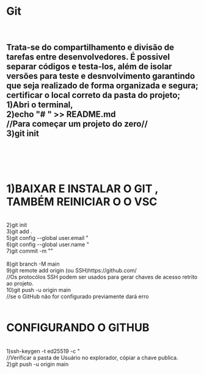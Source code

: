 <H1>Git</h1><br>
<h2>Trata-se do compartilhamento e divisão de tarefas entre desenvolvedores. É possivel separar códigos e testa-los, além de isolar versões para teste e desnvolvimento garantindo que seja realizado de forma organizada e segura;<br>
certificar o local correto da pasta do projeto;
<br>
1)Abri o terminal,
<br>
2)echo "# <!--nome-do-projeto-->" >> README.md<br>
//Para começar um projeto do zero//
<br>
3)git init 
<br>
<!--comçar um projeto existente--><br>
<!--se já não estiver instalado dará erro.-->
<br>
<br>
<h1>1)BAIXAR E INSTALAR O GIT , TAMBÉM REINICIAR O O VSC</h1>
<br>
2)git init
<br> 
3)git add .
<br>
5)git config --global user.email "<!--seu-email-->
<br>
6)git config --global user.name "<!--seu-nome-->
<br>
7)git commit -m "<!--nome-do-projeto-->"
<br>
<br>
8)git branch -M main
<br>
9)git remote add origin (ou SSH)https://github.com/<!--usuario-repositorio--> <br>
//Os protocólos SSH podem ser usados para gerar chaves de acesso retrito ao projeto.
<br>
10)git push -u origin main <br>
//se o GitHub não for configurado previamente dará erro
<br>
<br>
<h1>CONFIGURANDO O GITHUB</h1>
<br>
1)ssh-keygen -t ed25519 -c "<!--seu-email--><br>
//Verificar a pasta de Usuário no explorador, cópiar a chave publica.
<br>
2)git push -u origin main
<br>


</h2>

